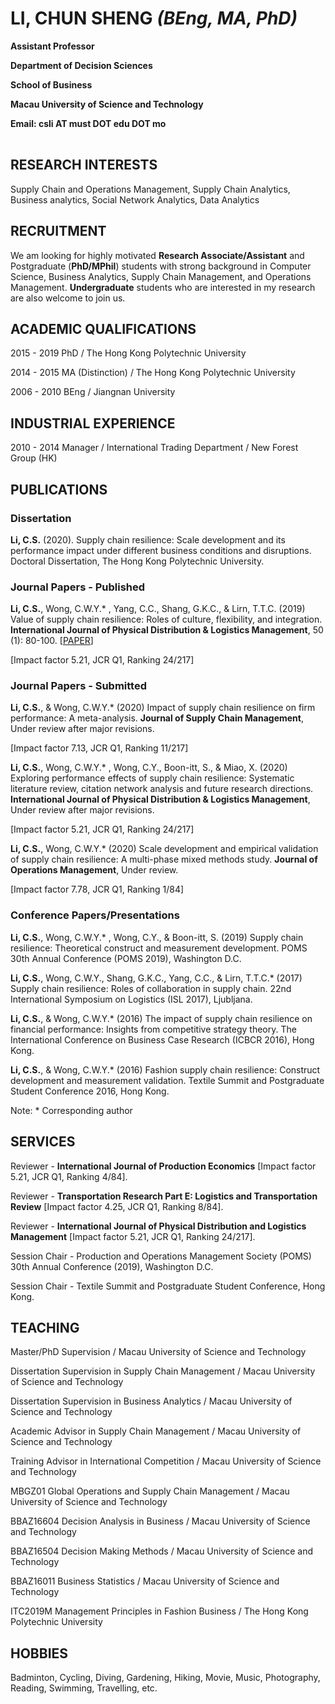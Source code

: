 # LI, CHUN SHENG _(BEng, MA, PhD)_

<table border="0">
  <tr>
      <p><b>Assistant Professor</b></p>
      <p><b>Department of Decision Sciences</b></p>
      <p><b>School of Business</b></p>
      <p><b>Macau University of Science and Technology</b></p>
      <p><b>Email: csli AT must DOT edu DOT mo</b></p>
  </tr>
</table>

<!--[Google Scholar](https://scholar.google.com.hk/citations?user=YKSyFhYAAAAJ&hl=en)　　-->

## RESEARCH INTERESTS

Supply Chain and Operations Management, Supply Chain Analytics, Business analytics, Social Network Analytics, Data Analytics

## RECRUITMENT
We am looking for highly motivated **Research Associate/Assistant** and Postgraduate (**PhD/MPhil**) students with strong background in Computer Science, Business Analytics, Supply Chain Management, and Operations Management. **Undergraduate** students who are interested in my research are also welcome to join us.

## ACADEMIC QUALIFICATIONS

2015 - 2019 PhD / The Hong Kong Polytechnic University

2014 - 2015 MA (Distinction) / The Hong Kong Polytechnic University

2006 - 2010 BEng / Jiangnan University

## INDUSTRIAL EXPERIENCE

2010 - 2014 Manager / International Trading Department / New Forest Group (HK)

## PUBLICATIONS

### Dissertation

**Li, C.S.** (2020). Supply chain resilience: Scale development and its performance impact under different business conditions and disruptions. Doctoral Dissertation, The Hong Kong Polytechnic University.

### Journal Papers - Published

**Li, C.S.**, Wong, C.W.Y.* , Yang, C.C., Shang, G.K.C., & Lirn, T.T.C. (2019) Value of supply chain resilience: Roles of culture, flexibility, and integration. **International Journal of Physical Distribution & Logistics Management**, 50 (1): 80-100. [[PAPER](Li_et_al_IJPDLM_2019.pdf)]

[Impact factor 5.21, JCR Q1, Ranking 24/217]

### Journal Papers - Submitted

**Li, C.S.**, & Wong, C.W.Y.* (2020) Impact of supply chain resilience on firm performance: A meta-analysis. **Journal of Supply Chain Management**, Under review after major revisions.

[Impact factor 7.13, JCR Q1, Ranking 11/217]

**Li, C.S.**, Wong, C.W.Y.* , Wong, C.Y., Boon-itt, S., & Miao, X. (2020) Exploring performance effects of supply chain resilience: Systematic literature review, citation network analysis and future research directions. **International Journal of Physical Distribution & Logistics Management**, Under review after major revisions.

[Impact factor 5.21, JCR Q1, Ranking 24/217]

**Li, C.S.**, Wong, C.W.Y.* (2020) Scale development and empirical validation of supply chain resilience: A multi-phase mixed methods study. **Journal of Operations Management**, Under review.

[Impact factor 7.78, JCR Q1, Ranking 1/84]

### Conference Papers/Presentations

**Li, C.S.**, Wong, C.W.Y.* , Wong, C.Y., & Boon-itt, S. (2019) Supply chain resilience: Theoretical construct and measurement development. POMS 30th Annual Conference (POMS 2019), Washington D.C.

**Li, C.S.**, Wong, C.W.Y., Shang, G.K.C., Yang, C.C., & Lirn, T.T.C.* (2017) Supply chain resilience: Roles of collaboration in supply chain. 22nd International Symposium on Logistics (ISL 2017), Ljubljana.

**Li, C.S.**, & Wong, C.W.Y.* (2016) The impact of supply chain resilience on financial performance: Insights from competitive strategy theory. The International Conference on Business Case Research (ICBCR 2016), Hong Kong.

**Li, C.S.**, & Wong, C.W.Y.* (2016) Fashion supply chain resilience: Construct development and measurement validation. Textile Summit and Postgraduate Student Conference 2016, Hong Kong.

Note: * Corresponding author

## SERVICES

Reviewer - **International Journal of Production Economics** [Impact factor 5.21, JCR Q1, Ranking 4/84].

Reviewer - **Transportation Research Part E: Logistics and Transportation Review** [Impact factor 4.25, JCR Q1, Ranking 8/84].

Reviewer - **International Journal of Physical Distribution and Logistics Management** [Impact factor 5.21, JCR Q1, Ranking 24/217].

Session Chair - Production and Operations Management Society (POMS) 30th Annual Conference (2019), Washington D.C.

Session Chair - Textile Summit and Postgraduate Student Conference, Hong Kong.

## TEACHING

Master/PhD Supervision / Macau University of Science and Technology

Dissertation Supervision in Supply Chain Management / Macau University of Science and Technology

Dissertation Supervision in Business Analytics / Macau University of Science and Technology

Academic Advisor in Supply Chain Management / Macau University of Science and Technology

Training Advisor in International Competition / Macau University of Science and Technology

MBGZ01 Global Operations and Supply Chain Management / Macau University of Science and Technology

BBAZ16604 Decision Analysis in Business / Macau University of Science and Technology

BBAZ16504 Decision Making Methods / Macau University of Science and Technology

BBAZ16011 Business Statistics / Macau University of Science and Technology

ITC2019M Management Principles in Fashion Business / The Hong Kong Polytechnic University

## HOBBIES

Badminton, Cycling, Diving, Gardening, Hiking, Movie, Music, Photography, Reading, Swimming, Travelling, etc.
